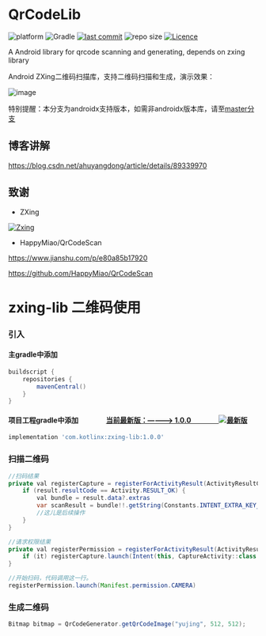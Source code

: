 # QrCodeLib

![platform](https://img.shields.io/badge/platform-Android-lightgrey.svg)
![Gradle](https://img.shields.io/badge/Gradle-7.1-brightgreen.svg)
[![last commit](https://img.shields.io/github/last-commit/ahuyangdong/QrCodeLib.svg)](https://github.com/ahuyangdong/QrCodeLib/commits/master)
![repo size](https://img.shields.io/github/repo-size/ahuyangdong/QrCodeLib.svg)
[![Licence](https://img.shields.io/github/license/ahuyangdong/QrCodeLib.svg)](https://github.com/ahuyangdong/QrCodeLib/blob/master/LICENSE)

A Android library for qrcode scanning and generating, depends on zxing library


Android ZXing二维码扫描库，支持二维码扫描和生成，演示效果：

![image](https://github.com/ahuyangdong/QrCodeLib/blob/master/demo.gif)

特别提醒：本分支为androidx支持版本，如需非androidx版本库，请至[master分支](https://github.com/ahuyangdong/QrCodeLib/tree/master)

## 博客讲解
https://blog.csdn.net/ahuyangdong/article/details/89339970


## 致谢

- ZXing

[![Zxing](https://camo.githubusercontent.com/cd92fcc87ebc531c60edc667da4a77b90c004ff0/68747470733a2f2f7261772e6769746875622e636f6d2f77696b692f7a78696e672f7a78696e672f7a78696e672d6c6f676f2e706e67)](https://github.com/zxing/zxing)

- HappyMiao/QrCodeScan

https://www.jianshu.com/p/e80a85b17920

https://github.com/HappyMiao/QrCodeScan


# zxing-lib 二维码使用

### 引入
#### 主gradle中添加
```gradle
buildscript {
    repositories {
        mavenCentral()
    }
}
```
#### 项目工程gradle中添加　　　　[当前最新版：————> 1.0.0　　　　![最新版](https://img.shields.io/badge/%E6%9C%80%E6%96%B0%E7%89%88-1.0.0-green.svg)](https://search.maven.org/artifact/com.kotlinx/zxing-lib)

```gradle
implementation 'com.kotlinx:zxing-lib:1.0.0'
```

### 扫描二维码
```java
//扫码结果
private val registerCapture = registerForActivityResult(ActivityResultContracts.StartActivityForResult()) { result ->
    if (result.resultCode == Activity.RESULT_OK) {
        val bundle = result.data?.extras
        var scanResult = bundle!!.getString(Constants.INTENT_EXTRA_KEY_QR_SCAN)
        //这儿是后续操作
    }
}

//请求权限结果
private val registerPermission = registerForActivityResult(ActivityResultContracts.RequestPermission()) {
    if (it) registerCapture.launch(Intent(this, CaptureActivity::class.java))
}

//开始扫码，代码调用这一行。
registerPermission.launch(Manifest.permission.CAMERA)

```


### 生成二维码
```java
Bitmap bitmap = QrCodeGenerator.getQrCodeImage("yujing", 512, 512);
```